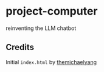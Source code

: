 # project-computer

reinventing the LLM chatbot


## Credits

Initial `index.html` by [themichaelyang](https://github.com/themichaelyang/)